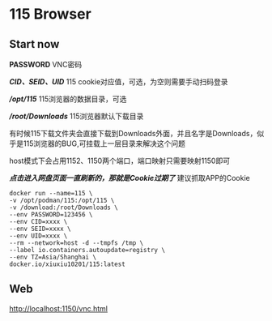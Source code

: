 # 115 Browser
## Start now
**PASSWORD**
VNC密码

***CID、SEID、UID***
115 cookie对应值，可选，为空则需要手动扫码登录

***/opt/115***
115浏览器的数据目录，可选

***/root/Downloads***
115浏览器默认下载目录

有时候115下载文件夹会直接下载到Downloads外面，并且名字是Downloads，似乎是115浏览器的BUG,可挂载上一层目录来解决这个问题

host模式下会占用1152、1150两个端口，端口映射只需要映射1150即可

***点击进入网盘页面一直刷新的，那就是Cookie过期了***
建议抓取APP的Cookie

```shell
docker run --name=115 \
-v /opt/podman/115:/opt/115 \
-v /download:/root/Downloads \
--env PASSWORD=123456 \
--env CID=xxxx \
--env SEID=xxxx \
--env UID=xxxx \
--rm --network=host -d --tmpfs /tmp \
--label io.containers.autoupdate=registry \
--env TZ=Asia/Shanghai \
docker.io/xiuxiu10201/115:latest
```
## Web
[http://localhost:1150/vnc.html](http://localhost:1150/vnc.html)
